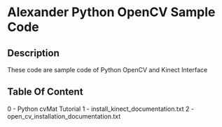 Alexander Python OpenCV Sample Code
===================================

Description
-----------
These code are sample code of Python OpenCV and Kinect Interface

Table Of Content
----------------
0 - Python cvMat Tutorial
1 - install_kinect_documentation.txt
2 - open_cv_installation_documentation.txt
